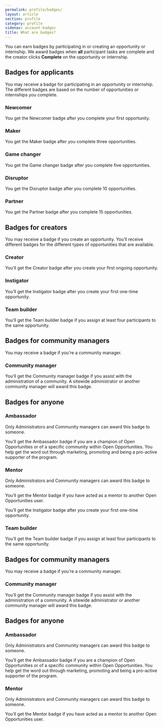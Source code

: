 ```yaml
---
permalink: profile/badges/
layout: article
section: profile
category: profile
sidenav: account-badges
title: What are badges?
---
```


You can earn badges by participating in or creating an opportunity or internship. We award badges when **all** participant tasks are complete and the creator clicks **Complete** on the opportunity or internship.

## Badges for applicants
You may receive a badge for participating in an opportunity or internship. The different badges are based on the number of opportunities or internships you complete.

### Newcomer
You get the Newcomer badge after you complete your first opportunity.

### Maker
You get the Maker badge after you complete three opportunities.

### Game changer
You get the Game changer badge after you complete five opportunities.

### Disruptor
You get the Disruptor badge after you complete 10 opportunities.

### Partner
You get the Partner badge after you complete 15 opportunities.

## Badges for creators
You may receive a badge if you create an opportunity. You’ll receive different badges for the different types of opportunities that are available.

### Creator
You’ll get the Creator badge after you create your first ongoing opportunity.

### Instigator
You’ll get the Instigator badge after you create your first one-time opportunity.

### Team builder
You’ll get the Team builder badge if you assign at least four participants to the same opportunity.

## Badges for community managers
You may receive a badge if you’re a community manager.

### Community manager
You’ll get the Community manager badge if you assist with the administration of a community. A sitewide administrator or another community manager will award this badge.

## Badges for anyone
### Ambassador
Only Administrators and Community managers can award this badge to someone.

You’ll get the Ambassador badge if you are a champion of Open Opportunities or of a specific community within Open Opportunities. You help get the word out through marketing, promoting and being a pro-active supporter of the program.

### Mentor
Only Administrators and Community managers can award this badge to someone.

You’ll get the Mentor badge if you have acted as a mentor to another Open Opportunities user.

You’ll get the Instigator badge after you create your first one-time opportunity.

### Team builder
You’ll get the Team builder badge if you assign at least four participants to the same opportunity.

## Badges for community managers
You may receive a badge if you’re a community manager.

### Community manager
You’ll get the Community manager badge if you assist with the administration of a community. A sitewide administrator or another community manager will award this badge.

## Badges for anyone
### Ambassador
Only Administrators and Community managers can award this badge to someone.

You’ll get the Ambassador badge if you are a champion of Open Opportunities or of a specific community within Open Opportunities. You help get the word out through marketing, promoting and being a pro-active supporter of the program.

### Mentor
Only Administrators and Community managers can award this badge to someone.

You’ll get the Mentor badge if you have acted as a mentor to another Open Opportunities user.
